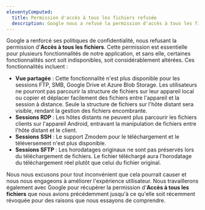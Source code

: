 ```yaml
---
eleventyComputed:
  title: Permission d'accès à tous les fichiers refusée
  description: Google nous a refusé la permission d'accès à tous les fichiers. Sans elle, certaines fonctionnalités sont soit indisponibles, soit considérablement altérées.
---
```

Google a renforcé ses politiques de confidentialité, nous refusant la permission d'**Accès à tous les fichiers**. Cette permission est essentielle pour plusieurs fonctionnalités de notre application, et sans elle, certaines fonctionnalités sont soit indisponibles, soit considérablement altérées. Ces fonctionnalités incluent :

* **Vue partagée** : Cette fonctionnalité n'est plus disponible pour les sessions FTP, SMB, Google Drive et Azure Blob Storage. Les utilisateurs ne pourront pas parcourir la structure de fichiers sur leur appareil local ou copier et déplacer facilement des fichiers entre l'appareil et la session à distance. Seule la structure de fichiers sur l'hôte distant sera visible, rendant la gestion des fichiers encombrante.
* **Sessions RDP** : Les hôtes distants ne peuvent plus parcourir les fichiers clients sur l'appareil Android, entravant la manipulation de fichiers entre l'hôte distant et le client.
* **Sessions SSH** : Le support Zmodem pour le téléchargement et le téléversement n'est plus disponible.
* **Sessions SFTP** : Les horodatages originaux ne sont pas préservés lors du téléchargement de fichiers. Le fichier téléchargé aura l'horodatage du téléchargement réel plutôt que celui du fichier original.

Nous nous excusons pour tout inconvénient que cela pourrait causer et nous nous engageons à améliorer l'expérience utilisateur. Nous travaillerons également avec Google pour récupérer la permission d'**Accès à tous les fichiers** que nous avions précédemment jusqu'à ce qu'elle soit récemment révoquée pour des raisons que nous essayons de comprendre.
